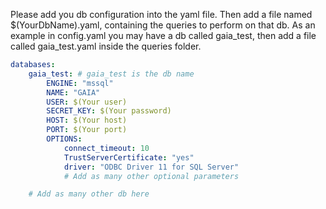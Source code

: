 Please add you db configuration into the yaml file.
Then add a file named $(YourDbName).yaml, containing the queries to perform on that db.
As an example in config.yaml you may have a db called gaia_test, then add a file called gaia_test.yaml inside the queries folder.

```yaml
databases:
    gaia_test: # gaia_test is the db name
        ENGINE: "mssql"
        NAME: "GAIA"
        USER: $(Your user)
        SECRET_KEY: $(Your password)
        HOST: $(Your host)
        PORT: $(Your port)
        OPTIONS:
            connect_timeout: 10
            TrustServerCertificate: "yes"
            driver: "ODBC Driver 11 for SQL Server"
            # Add as many other optional parameters

    # Add as many other db here
```